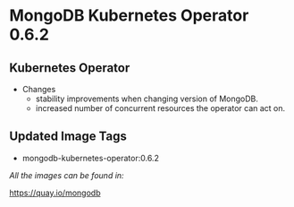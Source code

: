 # MongoDB Kubernetes Operator 0.6.2

## Kubernetes Operator
  
- Changes
  - stability improvements when changing version of MongoDB.
  - increased number of concurrent resources the operator can act on.

## Updated Image Tags

- mongodb-kubernetes-operator:0.6.2

_All the images can be found in:_

https://quay.io/mongodb
